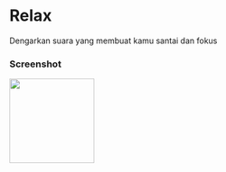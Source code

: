 # Relax

Dengarkan suara yang membuat kamu santai dan fokus

### Screenshot
<img src='../master/screenshot/screenshot_01' width=150>